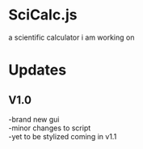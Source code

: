 # SciCalc.js
a scientific calculator i am working on

# Updates

## V1.0
-brand new gui <br/>
-minor changes to script <br/>
-yet to be stylized coming in v1.1